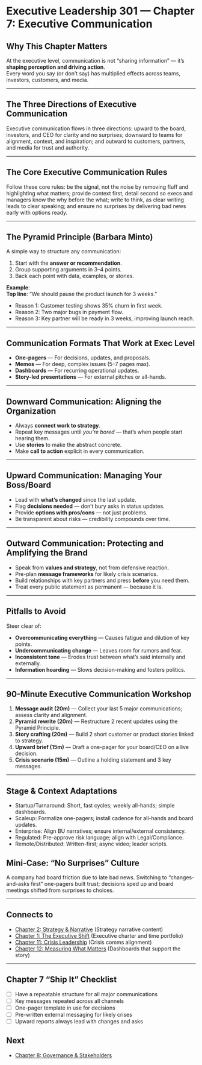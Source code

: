 # Executive Leadership 301 — Chapter 7: Executive Communication

## Why This Chapter Matters
At the executive level, communication is not “sharing information” — it’s **shaping perception and driving action**.  
Every word you say (or don’t say) has multiplied effects across teams, investors, customers, and media.

---

## The Three Directions of Executive Communication
Executive communication flows in three directions: upward to the board, investors, and CEO for clarity and no surprises; downward to teams for alignment, context, and inspiration; and outward to customers, partners, and media for trust and authority.

---

## The Core Executive Communication Rules
Follow these core rules: be the signal, not the noise by removing fluff and highlighting what matters; provide context first, detail second so execs and managers know the why before the what; write to think, as clear writing leads to clear speaking; and ensure no surprises by delivering bad news early with options ready.

---

## The Pyramid Principle (Barbara Minto)
A simple way to structure any communication:
1. Start with the **answer or recommendation**.
2. Group supporting arguments in 3–4 points.
3. Back each point with data, examples, or stories.

**Example**:  
**Top line**: “We should pause the product launch for 3 weeks.”  
- Reason 1: Customer testing shows 35% churn in first week.  
- Reason 2: Two major bugs in payment flow.  
- Reason 3: Key partner will be ready in 3 weeks, improving launch reach.

---

## Communication Formats That Work at Exec Level
- **One-pagers** — For decisions, updates, and proposals.
- **Memos** — For deep, complex issues (5–7 pages max).
- **Dashboards** — For recurring operational updates.
- **Story-led presentations** — For external pitches or all-hands.

---

## Downward Communication: Aligning the Organization
- Always **connect work to strategy**.
- Repeat key messages until *you’re bored* — that’s when people start hearing them.
- Use **stories** to make the abstract concrete.
- Make **call to action** explicit in every communication.

---

## Upward Communication: Managing Your Boss/Board
- Lead with **what’s changed** since the last update.
- Flag **decisions needed** — don’t bury asks in status updates.
- Provide **options with pros/cons** — not just problems.
- Be transparent about risks — credibility compounds over time.

---

## Outward Communication: Protecting and Amplifying the Brand
- Speak from **values and strategy**, not from defensive reaction.
- Pre-plan **message frameworks** for likely crisis scenarios.
- Build relationships with key partners and press **before** you need them.
- Treat every public statement as permanent — because it is.

---

## Pitfalls to Avoid
Steer clear of:
- **Overcommunicating everything** — Causes fatigue and dilution of key points.
- **Undercommunicating change** — Leaves room for rumors and fear.
- **Inconsistent tone** — Erodes trust between what’s said internally and externally.
- **Information hoarding** — Slows decision-making and fosters politics.

---

## 90-Minute Executive Communication Workshop
1. **Message audit (20m)** — Collect your last 5 major communications; assess clarity and alignment.
2. **Pyramid rewrite (20m)** — Restructure 2 recent updates using the Pyramid Principle.
3. **Story crafting (20m)** — Build 2 short customer or product stories linked to strategy.
4. **Upward brief (15m)** — Draft a one-pager for your board/CEO on a live decision.
5. **Crisis scenario (15m)** — Outline a holding statement and 3 key messages.

---

## Stage & Context Adaptations
- Startup/Turnaround: Short, fast cycles; weekly all-hands; simple dashboards.
- Scaleup: Formalize one-pagers; install cadence for all-hands and board updates.
- Enterprise: Align BU narratives; ensure internal/external consistency.
- Regulated: Pre-approve risk language; align with Legal/Compliance.
- Remote/Distributed: Written-first; async video; leader scripts.

## Mini‑Case: “No Surprises” Culture
A company had board friction due to late bad news. Switching to “changes-and-asks first” one-pagers built trust; decisions sped up and board meetings shifted from surprises to choices.

---

## Connects to
- [Chapter 2: Strategy & Narrative](executive_leadership_301_chapter_02.md) (Strategy narrative content)
- [Chapter 1: The Executive Shift](executive_leadership_301_chapter_01.md) (Executive charter and time portfolio)
- [Chapter 11: Crisis Leadership](executive_leadership_301_chapter_11.md) (Crisis comms alignment)
- [Chapter 12: Measuring What Matters](executive_leadership_301_chapter_12.md) (Dashboards that support the story)

---

## Chapter 7 “Ship It” Checklist
- [ ] Have a repeatable structure for all major communications
- [ ] Key messages repeated across all channels
- [ ] One-pager template in use for decisions
- [ ] Pre-written external messaging for likely crises
- [ ] Upward reports always lead with changes and asks

## Next
- [Chapter 8: Governance & Stakeholders](executive_leadership_301_chapter_08.md)
